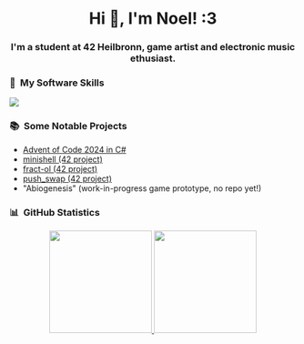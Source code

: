 <h1 align="center">Hi 👋, I'm Noel! :3</h1>
<h3 align="center">I'm a student at 42 Heilbronn, game artist and electronic music ethusiast.</h3>

### 🔧 &nbsp;My Software Skills

<p align="left">
  <a href="https://skillicons.dev">
    <img src="https://skillicons.dev/icons?i=bash,git,vscode,cmake,c,cpp,cs,unity,unreal,dotnet,photoshop,neovim,obsidian" />
  </a>
</p>

### 📚 &nbsp;Some Notable Projects

- [Advent of Code 2024 in C#](https://github.com/N03l-MG/AdventOfCode2024)
- [minishell (42 project)](https://github.com/N03l-MG/minishell)
- [fract-ol (42 project)](https://github.com/N03l-MG/fract-ol)
- [push_swap (42 project)](https://github.com/N03l-MG/push_swap)
- "Abiogenesis" (work-in-progress game prototype, no repo yet!)

### 📊 &nbsp;GitHub Statistics

<p align="center">
<a href="https://github.com/N03l-MG">
  <img height="180em" src="https://github-readme-stats-eight-theta.vercel.app/api?username=N03l-MG&show_icons=true&theme=radical&include_all_commits=true&count_private=true"/>
  <img height="180em" src="https://github-readme-stats-eight-theta.vercel.app/api/top-langs/?username=N03l-MG&layout=compact&langs_count=4&theme=radical"/>
</a>
</p>
